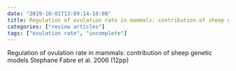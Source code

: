 ```yaml
---
date: "2019-10-01T13:09:14-10:00"
title: Regulation of ovulation rate in mammals: contribution of sheep genetic models
categories: ["review articles"]
tags: ["ovulation rate", "incomplete"]
---
```

Regulation of ovulation rate in mammals: contribution of sheep genetic models
Stephane Fabre et al. 2006 (12pp)
